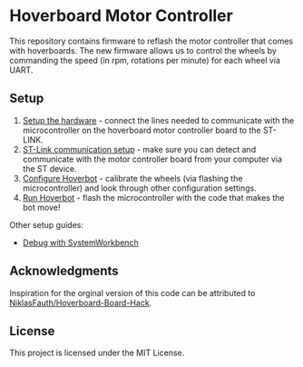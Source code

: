 # Hoverboard Motor Controller

This repository contains firmware to reflash the motor controller that comes with hoverboards. The new firmware allows us to control the wheels by commanding the speed (in rpm, rotations per minute) for each wheel via UART.

## Setup
1. [Setup the hardware](doc/1_HardwareSetup.md) - connect the lines needed to communicate with the microcontroller on the hoverboard motor controller board to the ST-LINK.
2. [ST-Link communication setup](doc/2_STLinkSetup.md) - make sure you can detect and communicate with the motor controller board from your computer via the ST device.
3. [Configure Hoverbot](doc/3_Configuration.md) - calibrate the wheels (via flashing the microcontroller) and look through other configuration settings.
4. [Run Hoverbot](doc/4_RunningHoverbot.md) - flash the microcontroller with the code that makes the bot move!

Other setup guides:
- [Debug with SystemWorkbench](dev_env/SystemWorkbench/README.md)




## Acknowledgments
Inspiration for the orginal version of this code can be attributed to [NiklasFauth/Hoverboard-Board-Hack](https://github.com/NiklasFauth/Hoverboard-Board-Hack).

## License

This project is licensed under the MIT License.

